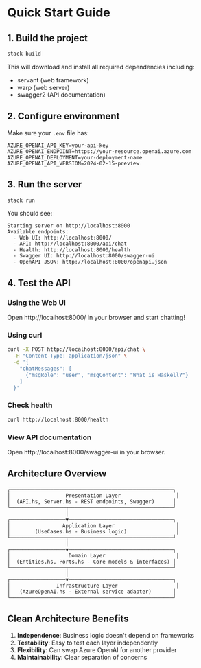 # Quick Start Guide

## 1. Build the project

```bash
stack build
```

This will download and install all required dependencies including:
- servant (web framework)
- warp (web server)
- swagger2 (API documentation)

## 2. Configure environment

Make sure your `.env` file has:

```
AZURE_OPENAI_API_KEY=your-api-key
AZURE_OPENAI_ENDPOINT=https://your-resource.openai.azure.com
AZURE_OPENAI_DEPLOYMENT=your-deployment-name
AZURE_OPENAI_API_VERSION=2024-02-15-preview
```

## 3. Run the server

```bash
stack run
```

You should see:

```
Starting server on http://localhost:8000
Available endpoints:
  - Web UI: http://localhost:8000/
  - API: http://localhost:8000/api/chat
  - Health: http://localhost:8000/health
  - Swagger UI: http://localhost:8000/swagger-ui
  - OpenAPI JSON: http://localhost:8000/openapi.json
```

## 4. Test the API

### Using the Web UI

Open http://localhost:8000/ in your browser and start chatting!

### Using curl

```bash
curl -X POST http://localhost:8000/api/chat \
  -H "Content-Type: application/json" \
  -d '{
    "chatMessages": [
      {"msgRole": "user", "msgContent": "What is Haskell?"}
    ]
  }'
```

### Check health

```bash
curl http://localhost:8000/health
```

### View API documentation

Open http://localhost:8000/swagger-ui in your browser.

## Architecture Overview

```
┌─────────────────────────────────────────────────────┐
│                  Presentation Layer                  │
│  (API.hs, Server.hs - REST endpoints, Swagger)      │
└──────────────────┬──────────────────────────────────┘
                   │
┌──────────────────▼──────────────────────────────────┐
│                 Application Layer                    │
│        (UseCases.hs - Business logic)                │
└──────────────────┬──────────────────────────────────┘
                   │
┌──────────────────▼──────────────────────────────────┐
│                   Domain Layer                       │
│  (Entities.hs, Ports.hs - Core models & interfaces) │
└──────────────────┬──────────────────────────────────┘
                   │
┌──────────────────▼──────────────────────────────────┐
│               Infrastructure Layer                   │
│   (AzureOpenAI.hs - External service adapter)       │
└─────────────────────────────────────────────────────┘
```

## Clean Architecture Benefits

1. **Independence**: Business logic doesn't depend on frameworks
2. **Testability**: Easy to test each layer independently
3. **Flexibility**: Can swap Azure OpenAI for another provider
4. **Maintainability**: Clear separation of concerns
